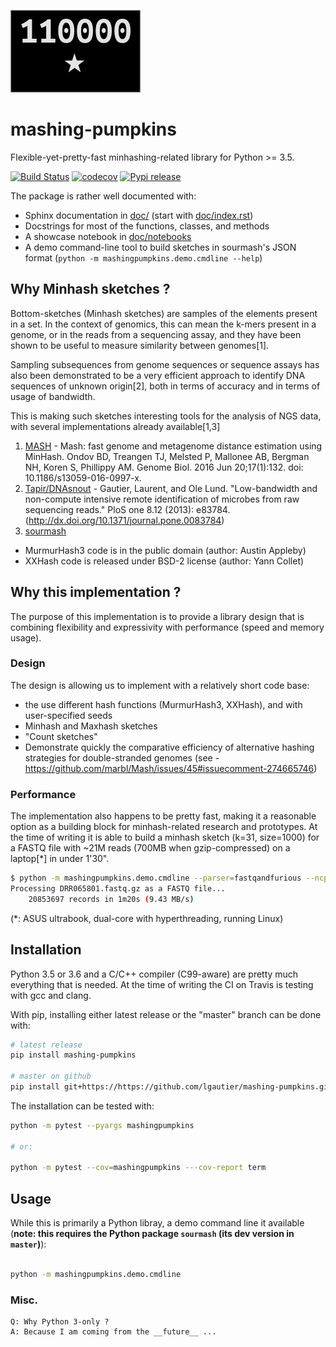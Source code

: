 [![logo](doc/_static/mashingpumpkins.png)](doc/_static/mashingpumpkins.png)
# mashing-pumpkins

Flexible-yet-pretty-fast minhashing-related library for Python >= 3.5.

[![Build Status](https://travis-ci.org/lgautier/mashing-pumpkins.svg?branch=master)](https://travis-ci.org/lgautier/mashing-pumpkins)
[![codecov](https://codecov.io/gh/lgautier/mashing-pumpkins/branch/master/graph/badge.svg)](https://codecov.io/gh/lgautier/mashing-pumpkins)
[![Pypi release](https://img.shields.io/pypi/v/mashing-pumpkins.svg)](https://img.shields.io/pypi/v/mashing-pumpkins.svg)

The package is rather well documented with:
- Sphinx documentation in [doc/](doc/) (start with [doc/index.rst](doc/index.rst))
- Docstrings for most of the functions, classes, and methods
- A showcase notebook in [doc/notebooks](doc/notebooks)
- A demo command-line tool to build sketches in sourmash's JSON format (`python -m mashingpumpkins.demo.cmdline --help`)

## Why Minhash sketches ?

Bottom-sketches (Minhash sketches) are samples of the elements present in a set. In the context of genomics, this can mean
the k-mers present in a genome, or in the reads from a sequencing assay, and they have been shown to be useful to measure similarity
between genomes[1].

Sampling subsequences from genome sequences or sequence assays has also been demonstrated
to be a very efficient approach to identify DNA sequences of unknown origin[2], both in terms of accuracy and in
terms of usage of bandwidth.

This is making such sketches interesting tools for the analysis of NGS data, with several implementations already available[1,3]

1. [MASH](https://github.com/marbl/Mash) - Mash: fast genome and metagenome distance estimation using MinHash. Ondov BD, Treangen TJ, Melsted P, Mallonee AB, Bergman NH, Koren S, Phillippy AM. Genome Biol. 2016 Jun 20;17(1):132. doi: 10.1186/s13059-016-0997-x.
2. [Tapir/DNAsnout](https://bitbucket.org/lgautier/dnasnout-client) - Gautier, Laurent, and Ole Lund. "Low-bandwidth and non-compute intensive remote identification of microbes from raw sequencing reads." PloS one 8.12 (2013): e83784.(http://dx.doi.org/10.1371/journal.pone.0083784)
3. [sourmash](https://github.com/dib-lab/sourmash)


- MurmurHash3 code is in the public domain (author: Austin Appleby)
- XXHash code is released under BSD-2 license (author: Yann Collet)

## Why this implementation ?

The purpose of this implementation is to provide a library design that is combining flexibility and expressivity with performance
(speed and memory usage).

### Design

The design is allowing us to implement with a relatively short code base:

- the use different hash functions (MurmurHash3, XXHash), and with user-specified seeds
- Minhash and Maxhash sketches
- "Count sketches"
- Demonstrate quickly the comparative efficiency of alternative hashing strategies for double-stranded genomes (see - https://github.com/marbl/Mash/issues/45#issuecomment-274665746)

### Performance

The implementation also happens to be pretty fast, making it a reasonable option as a building block for minhash-related research and prototypes.
At the time of writing it is able to build a minhash sketch (k=31, size=1000) for a FASTQ file with ~21M reads (700MB when gzip-compressed)
on a laptop[*] in under 1'30".

```bash
$ python -m mashingpumpkins.demo.cmdline --parser=fastqandfurious --ncpu=3 DRR065801.fastq.gz
Processing DRR065801.fastq.gz as a FASTQ file...
    20853697 records in 1m20s (9.43 MB/s)
```

(*: ASUS ultrabook, dual-core with hyperthreading, running Linux)

## Installation

Python 3.5 or 3.6 and a C/C++ compiler (C99-aware) are pretty much everything that is needed. At the time of writing the CI
on Travis is testing with gcc and clang.

With pip, installing either latest release or the "master" branch can be done with:

```bash
# latest release
pip install mashing-pumpkins

# master on github
pip install git+https://https://github.com/lgautier/mashing-pumpkins.git

```

The installation can be tested with:

```bash
python -m pytest --pyargs mashingpumpkins

# or:

python -m pytest --cov=mashingpumpkins ---cov-report term
```

## Usage

While this is primarily a Python libray, a demo command line it available
(**note: this requires the Python package `sourmash` (its dev version in `master`)**):

```bash

python -m mashingpumpkins.demo.cmdline

```


### Misc.

```
Q: Why Python 3-only ?
A: Because I am coming from the __future__ ...
```
